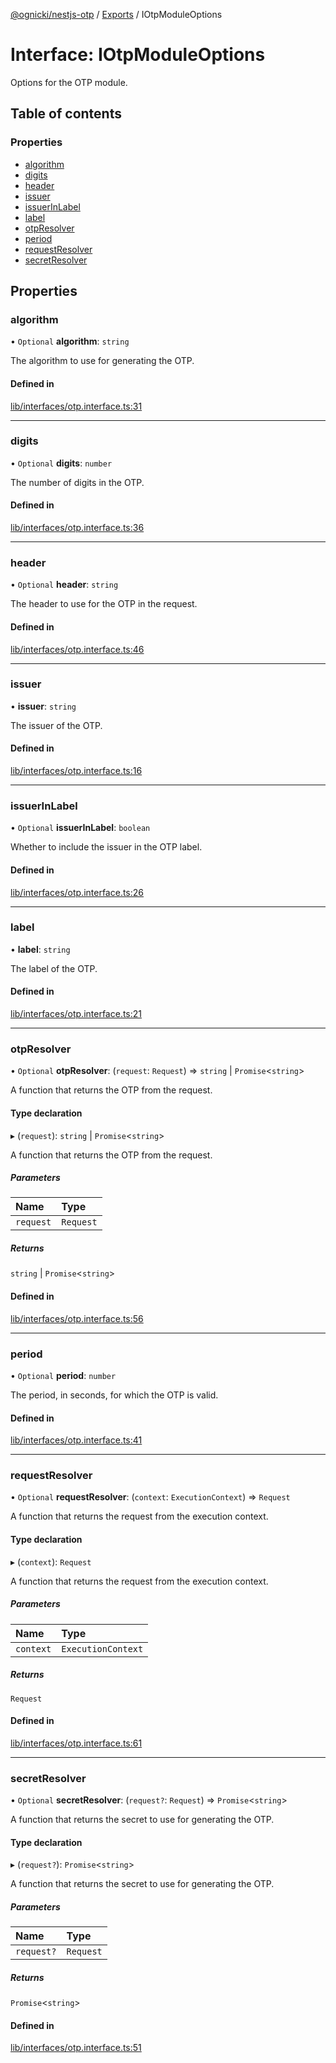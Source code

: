[@ognicki/nestjs-otp](../README.md) / [Exports](../modules.md) / IOtpModuleOptions

# Interface: IOtpModuleOptions

Options for the OTP module.

## Table of contents

### Properties

- [algorithm](IOtpModuleOptions.md#algorithm)
- [digits](IOtpModuleOptions.md#digits)
- [header](IOtpModuleOptions.md#header)
- [issuer](IOtpModuleOptions.md#issuer)
- [issuerInLabel](IOtpModuleOptions.md#issuerinlabel)
- [label](IOtpModuleOptions.md#label)
- [otpResolver](IOtpModuleOptions.md#otpresolver)
- [period](IOtpModuleOptions.md#period)
- [requestResolver](IOtpModuleOptions.md#requestresolver)
- [secretResolver](IOtpModuleOptions.md#secretresolver)

## Properties

### algorithm

• `Optional` **algorithm**: `string`

The algorithm to use for generating the OTP.

#### Defined in

[lib/interfaces/otp.interface.ts:31](https://github.com/mwognicki/nestjs-otp/blob/651fe0d/lib/interfaces/otp.interface.ts#L31)

___

### digits

• `Optional` **digits**: `number`

The number of digits in the OTP.

#### Defined in

[lib/interfaces/otp.interface.ts:36](https://github.com/mwognicki/nestjs-otp/blob/651fe0d/lib/interfaces/otp.interface.ts#L36)

___

### header

• `Optional` **header**: `string`

The header to use for the OTP in the request.

#### Defined in

[lib/interfaces/otp.interface.ts:46](https://github.com/mwognicki/nestjs-otp/blob/651fe0d/lib/interfaces/otp.interface.ts#L46)

___

### issuer

• **issuer**: `string`

The issuer of the OTP.

#### Defined in

[lib/interfaces/otp.interface.ts:16](https://github.com/mwognicki/nestjs-otp/blob/651fe0d/lib/interfaces/otp.interface.ts#L16)

___

### issuerInLabel

• `Optional` **issuerInLabel**: `boolean`

Whether to include the issuer in the OTP label.

#### Defined in

[lib/interfaces/otp.interface.ts:26](https://github.com/mwognicki/nestjs-otp/blob/651fe0d/lib/interfaces/otp.interface.ts#L26)

___

### label

• **label**: `string`

The label of the OTP.

#### Defined in

[lib/interfaces/otp.interface.ts:21](https://github.com/mwognicki/nestjs-otp/blob/651fe0d/lib/interfaces/otp.interface.ts#L21)

___

### otpResolver

• `Optional` **otpResolver**: (`request`: `Request`) => `string` \| `Promise`\<`string`\>

A function that returns the OTP from the request.

#### Type declaration

▸ (`request`): `string` \| `Promise`\<`string`\>

A function that returns the OTP from the request.

##### Parameters

| Name | Type |
| :------ | :------ |
| `request` | `Request` |

##### Returns

`string` \| `Promise`\<`string`\>

#### Defined in

[lib/interfaces/otp.interface.ts:56](https://github.com/mwognicki/nestjs-otp/blob/651fe0d/lib/interfaces/otp.interface.ts#L56)

___

### period

• `Optional` **period**: `number`

The period, in seconds, for which the OTP is valid.

#### Defined in

[lib/interfaces/otp.interface.ts:41](https://github.com/mwognicki/nestjs-otp/blob/651fe0d/lib/interfaces/otp.interface.ts#L41)

___

### requestResolver

• `Optional` **requestResolver**: (`context`: `ExecutionContext`) => `Request`

A function that returns the request from the execution context.

#### Type declaration

▸ (`context`): `Request`

A function that returns the request from the execution context.

##### Parameters

| Name | Type |
| :------ | :------ |
| `context` | `ExecutionContext` |

##### Returns

`Request`

#### Defined in

[lib/interfaces/otp.interface.ts:61](https://github.com/mwognicki/nestjs-otp/blob/651fe0d/lib/interfaces/otp.interface.ts#L61)

___

### secretResolver

• `Optional` **secretResolver**: (`request?`: `Request`) => `Promise`\<`string`\>

A function that returns the secret to use for generating the OTP.

#### Type declaration

▸ (`request?`): `Promise`\<`string`\>

A function that returns the secret to use for generating the OTP.

##### Parameters

| Name | Type |
| :------ | :------ |
| `request?` | `Request` |

##### Returns

`Promise`\<`string`\>

#### Defined in

[lib/interfaces/otp.interface.ts:51](https://github.com/mwognicki/nestjs-otp/blob/651fe0d/lib/interfaces/otp.interface.ts#L51)
